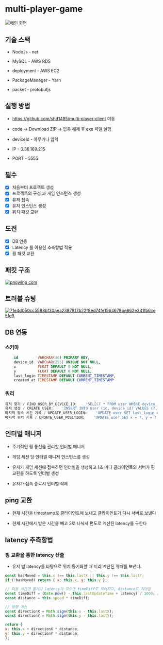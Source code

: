 # multi-player-game
![메인 화면](https://github.com/user-attachments/assets/54bba436-274e-4b0a-8430-cf9e15284448)
## 기술 스택
- Node.js - net
  
- MySQL - AWS RDS
  
- deployment - AWS EC2
  
- PackageManager - Yarn

- packet - protobufjs

## 실행 방법
- https://github.com/shd1495/multi-player-client 이동
  
- code -> Download ZIP -> 압축 해제 후 exe 파일 실행

- deviceId - 아무거나 입력

- IP - 3.38.169.215

- PORT - 5555

## 필수

- [x] 처음부터 프로젝트 생성
- [x] 프로젝트의 구성 과 게임 인스턴스 생성
- [x] 유저 접속
- [x] 유저 인스턴스 생성
- [x] 위치 패킷 교환

## 도전

- [x] DB 연동
- [x] Latency 를 이용한 추측항법 적용 
- [x] 핑 패킷 교환

## 패킷 구조
[![pngwing com](https://github.com/user-attachments/assets/0b16d6ab-5527-4ff3-8201-a86b290ee0ed)](https://frosted-occupation-9b9.notion.site/multi-player-game-1306a99984a1805abc11d7e56c5b81d4)

## 트러블 슈팅
[![71e4d050cc5588bf30aea2387817b22f8ed74fe1564678be862e341fb6ce5fe9](https://github.com/user-attachments/assets/f6e11b34-53b1-4b61-af8e-4d12ab005527)](https://velog.io/@zkzkdh451/2024.10.31-TIL-multi-player-game)

## DB 연동
### 스키마
```sql
    id         VARCHAR(36) PRIMARY KEY,
    device_id  VARCHAR(255) UNIQUE NOT NULL,
    x          FLOAT DEFAULT 0 NOT NULL,
    y          FLOAT DEFAULT 0 NOT NULL,
    last_login TIMESTAMP DEFAULT CURRENT_TIMESTAMP,
    created_at TIMESTAMP DEFAULT CURRENT_TIMESTAMP
```
### 쿼리
```sql
유저 찾기 / FIND_USER_BY_DEVICE_ID:    'SELECT * FROM user WHERE device_id = ?',
유저 생성 / CREATE_USER:    'INSERT INTO user (id, device_id) VALUES (?, ?)',
마지막 접속 시간 기록 / UPDATE_USER_LOGIN:    'UPDATE user SET last_login = CURRENT_TIMESTAMP WHERE device_id = ?',
마지막 위치 기록 / UPDATE_USER_POSITION:    'UPDATE user SET x = ?, y = ? WHERE device_id = ?',
```

## 인터벌 매니저
- 주기적인 핑 통신을 관리할 인터벌 매니저

- 게임 세션 당 인터벌 매니저 인스턴스를 생성

- 유저가 게임 세션에 접속하면 인터벌을 생성하고 1초 마다 클라이언트와 서버가 핑 교환을 하도록 인터벌 생성

- 유저가 접속 종료시 인터벌 삭제

## ping 교환
- 현재 시간을 timestamp로 클라이언트에 보내고 클라이언트가 다시 서버로 보낸다

- 현재 시간에서 받은 시간을 빼고 2로 나눠서 편도로 계산된 latency를 구한다
  
## latency 추측항법
### 핑 교환을 통한 latency 산출
- 유저 별 latency를 바탕으로 위치 동기화할 때 미리 계산된 위치를 보낸다.
```js
const hasMoved = this.x !== this.lastX || this.y !== this.lastY;
if (!hasMoved) return { x: this.x, y: this.y };

// 이동 시간이 짧거나 latency가 작으면 timeDiff도 적어지고, distance도 작아짐
const timeDiff = (Date.now() - this.lastUpdateTime + latency) / 1000; // 초 단위
const distance = this.speed * timeDiff;

// 방향 계산
const directionX = Math.sign(this.x - this.lastX);
const directionY = Math.sign(this.y - this.lastY);

return {
x: this.x + directionX * distance,
y: this.y + directionY * distance,
};
 ```


